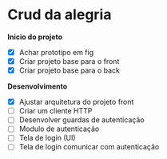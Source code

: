 # Crud da alegria

**Inicio do projeto**

* [X] Achar prototipo em fig
* [X] Criar projeto base para o front
* [X] Criar projeto base para o back

**Desenvolvimento**

* [X] Ajustar arquitetura do projeto front
* [ ] Criar um cliente HTTP
* [ ] Desenvolver guardas de autenticação
* [ ] Modulo de autenticação
* [ ] Tela de login (UI)
* [ ] Tela de login comunicar com autenticação
